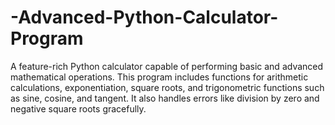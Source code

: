 # -Advanced-Python-Calculator-Program
A feature-rich Python calculator capable of performing basic and advanced mathematical operations. This program includes functions for arithmetic calculations, exponentiation, square roots, and trigonometric functions such as sine, cosine, and tangent. It also handles errors like division by zero and negative square roots gracefully.

